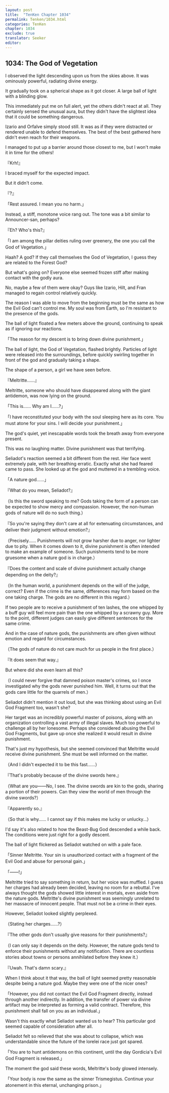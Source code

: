 ```yaml
---
layout: post
title:  "TenKen Chapter 1034"
permalink: Tenken/1034.html
categories: TenKen
chapter: 1034
exclude: true
translator: Seeker
editor: 
---
```

<h2>1034: The God of Vegetation</h2>

I observed the light descending upon us from the skies above. It was ominously powerful, radiating divine energy.

It gradually took on a spherical shape as it got closer. A large ball of light with a blinding glow.

This immediately put me on full alert, yet the others didn't react at all. They certainly sensed the unusual aura, but they didn't have the slightest idea that it could be something dangerous.

Izario and Orfalve simply stood still. It was as if they were distracted or rendered unable to defend themselves. The best of the best gathered here didn't even reach for their weapons.

I managed to put up a barrier around those closest to me, but I won't make it in time for the others!

『Krh!』

I braced myself for the expected impact.

But it didn't come.

『?』

「Rest assured. I mean you no harm.」

Instead, a stiff, monotone voice rang out. The tone was a bit similar to Announcer-san, perhaps?

『Eh? Who's this?』

「I am among the pillar deities ruling over greenery, the one you call the God of Vegetation.」

Haah? A god? If they call themselves the God of Vegetation, I guess they are related to the Forest God?

But what's going on? Everyone else seemed frozen stiff after making contact with the godly aura.

No, maybe a few of them were okay? Guys like Izario, Hilt, and Fran managed to regain control relatively quickly.

The reason I was able to move from the beginning must be the same as how the Evil God can't control me. My soul was from Earth, so I'm resistant to the presence of the gods.

The ball of light floated a few meters above the ground, continuing to speak as if ignoring our reactions.

「The reason for my descent is to bring down divine punishment.」

The ball of light, the God of Vegetation, flashed brightly. Particles of light were released into the surroundings, before quickly swirling together in front of the god and gradually taking a shape.

The shape of a person, a girl we have seen before.

『Meltritte……』

Meltritte, someone who should have disappeared along with the giant antidemon, was now lying on the ground.

「This is…… Why am I……?」

「I have reconstituted your body with the soul sleeping here as its core. You must atone for your sins. I will decide your punishment.」

The god's quiet, yet inescapable words took the breath away from everyone present.

This was no laughing matter. Divine punishment was that terrifying.

Seliadot's reaction seemed a bit different from the rest. Her face went extremely pale, with her breathing erratic. Exactly what she had feared came to pass. She looked up at the god and muttered in a trembling voice.

「A nature god……」

『What do you mean, Seliadot?』

（Is this the sword speaking to me? Gods taking the form of a person can be expected to show mercy and compassion. However, the non-human gods of nature will do no such thing.）

『So you're saying they don't care at all for extenuating circumstances, and deliver their judgment without emotion?』

（Precisely…… Punishments will not grow harsher due to anger, nor lighter due to pity. When it comes down to it, divine punishment is often intended to make an example of someone. Such punishments tend to be more gruesome when a nature god is in charge.）

『Does the content and scale of divine punishment actually change depending on the deity?』

（In the human world, a punishment depends on the will of the judge, correct? Even if the crime is the same, differences may form based on the one taking charge. The gods are no different in this regard.）

If two people are to receive a punishment of ten lashes, the one whipped by a buff guy will feel more pain than the one whipped by a scrawny guy. More to the point, different judges can easily give different sentences for the same crime.

And in the case of nature gods, the punishments are often given without emotion and regard for circumstances.

（The gods of nature do not care much for us people in the first place.）

『It does seem that way.』

But where did she even learn all this?

（I could never forgive that damned poison master's crimes, so I once investigated why the gods never punished him. Well, it turns out that the gods care little for the quarrels of men.）

Seliadot didn't mention it out loud, but she was thinking about using an Evil God Fragment too, wasn't she?

Her target was an incredibly powerful master of poisons, along with an organization controlling a vast army of illegal slaves. Much too powerful to challenge all by her lonesome. Perhaps she considered abusing the Evil God Fragments, but gave up once she realized it would result in divine punishment.

That's just my hypothesis, but she seemed convinced that Meltritte would receive divine punishment. She must be well informed on the matter.

（And I didn't expected it to be this fast……）

『That's probably because of the divine swords here.』

（What are you――No, I see. The divine swords are kin to the gods, sharing a portion of their powers. Can they view the world of men through the divine swords?）

『Apparently so.』

（So that is why…… I cannot say if this makes me lucky or unlucky…）

I'd say it's also related to how the Beast-Bug God descended a while back. The conditions were just right for a godly descent.

The ball of light flickered as Seliadot watched on with a pale face.

「Sinner Meltritte. Your sin is unauthorized contact with a fragment of the Evil God and abuse for personal gain.」

「――!」

Meltritte tried to say something in return, but her voice was muffled. I guess her charges had already been decided, leaving no room for a rebuttal. I've always thought the gods showed little interest in mortals, even aside from the nature gods. Meltritte's divine punishment was seemingly unrelated to her massacre of innocent people. That must not be a crime in their eyes.

However, Seliadot looked slightly perplexed.

（Stating her charges……?）

『The other gods don't usually give reasons for their punishments?』

（I can only say it depends on the deity. However, the nature gods tend to enforce their punishments without any notification. There are countless stories about towns or persons annihilated before they knew it.）

『Uwah. That's damn scary.』

When I think about it that way, the ball of light seemed pretty reasonable despite being a nature god. Maybe they were one of the nicer ones?

「However, you did not contact the Evil God Fragment directly, instead through another indirectly. In addition, the transfer of power via divine artifact may be interpreted as forming a valid contract. Therefore, this punishment shall fall on you as an individual.」

Wasn't this exactly what Seliadot wanted us to hear? This particular god seemed capable of consideration after all.

Seliadot felt so relieved that she was about to collapse, which was understandable since the future of the lorelei race just got spared.

「You are to hunt antidemons on this continent, until the day Gordicia's Evil God Fragment is released.」

The moment the god said these words, Meltritte's body glowed intensely.

「Your body is now the same as the sinner Trismegistus. Continue your atonement in this eternal, unchanging prison.」


